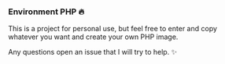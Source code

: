 ### Environment PHP :fire:

This is a project for personal use, but feel free to enter and copy  
whatever you want and create your own PHP image.


Any questions open an issue that I will try to help. :sparkles:  